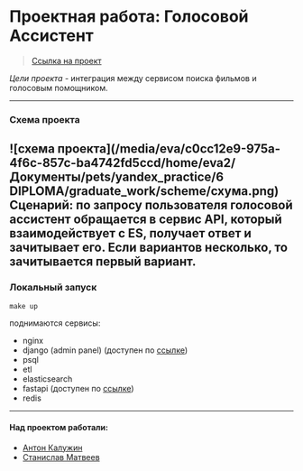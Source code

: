 # Проектная работа: Голосовой Ассистент
> [Ссылка на проект](https://github.com/MATwave/graduate_work)

_Цели проекта_ - интеграция между сервисом поиска фильмов и голосовым помощником.

---
### Схема проекта

![схема проекта](/media/eva/c0cc12e9-975a-4f6c-857c-ba4742fd5ccd/home/eva2/Документы/pets/yandex_practice/6 DIPLOMA/graduate_work/scheme/схума.png)
Сценарий: по запросу пользователя голосовой ассистент обращается в сервис API, который взаимодействует с ES, получает ответ и зачитывает его. Если вариантов несколько, то зачитывается первый вариант. 
---
### Локальный запуск

```makefile
make up
```
поднимаются сервисы:
- nginx
- django (admin panel) (доступен по [ссылке]())
- psql
- etl
- elasticsearch
- fastapi (доступен по [ссылке]())
- redis
___
#### Над проектом работали:

- [Антон Калужин](https://github.com/AnswerKAS)
- [Станислав Матвеев](https://github.com/MATwave)